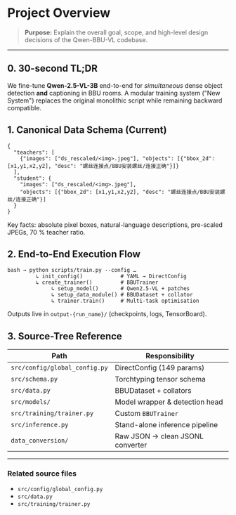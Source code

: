 # Project Overview

> **Purpose:** Explain the overall goal, scope, and high-level design decisions of the Qwen-BBU-VL codebase.

---

## 0. 30-second TL;DR
We fine-tune **Qwen-2.5-VL-3B** end-to-end for *simultaneous* dense object detection **and** captioning in BBU rooms.  A modular training system ("New System") replaces the original monolithic script while remaining backward compatible.

## 1. Canonical Data Schema (Current)
```jsonc
{
  "teachers": [
    {"images": ["ds_rescaled/<img>.jpeg"], "objects": [{"bbox_2d": [x1,y1,x2,y2], "desc": "螺丝连接点/BBU安装螺丝/连接正确"}]}
  ],
  "student": {
    "images": ["ds_rescaled/<img>.jpeg"],
    "objects": [{"bbox_2d": [x1,y1,x2,y2], "desc": "螺丝连接点/BBU安装螺丝/连接正确"}]
  }
}
```
Key facts: absolute pixel boxes, natural-language descriptions, pre-scaled JPEGs, 70 % teacher ratio.

## 2. End-to-End Execution Flow
```
bash → python scripts/train.py --config …
         ↳ init_config()            # YAML → DirectConfig
         ↳ create_trainer()         # BBUTrainer
              ↳ setup_model()       # Qwen2.5-VL + patches
              ↳ setup_data_module() # BBUDataset + collator
              ↳ trainer.train()     # Multi-task optimisation
```
Outputs live in `output-{run_name}/` (checkpoints, logs, TensorBoard).

## 3. Source-Tree Reference
| Path | Responsibility |
|------|----------------|
| `src/config/global_config.py` | DirectConfig (149 params) |
| `src/schema.py` | Torchtyping tensor schema |
| `src/data.py` | BBUDataset + collators |
| `src/models/` | Model wrapper & detection head |
| `src/training/trainer.py` | Custom `BBUTrainer` |
| `src/inference.py` | Stand-alone inference pipeline |
| `data_conversion/` | Raw JSON → clean JSONL converter |

---

### Related source files
* `src/config/global_config.py`
* `src/data.py`
* `src/training/trainer.py`